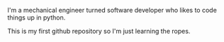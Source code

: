 I'm a mechanical engineer turned software developer who likes to code things up in python.

This is my first github repository so I'm just learning the ropes.

